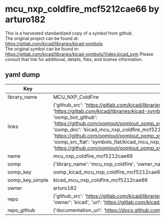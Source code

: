 # mcu_nxp_coldfire_mcf5212cae66 by arturo182  
This is a harvested standardized copy of a symbol from github.  
The original project can be found at:  
https://gitlab.com/kicad/libraries/kicad-symbols  
The original symbol can be found in:
https://gitlab.com/kicad/libraries/kicad-symbols/Video.kicad_sym
Please consult that link for additional, details, files, and license information.  
## yaml dump  
| Key | Value |  
| --- | --- |  
| library_name | MCU_NXP_ColdFire |  
| links | {'github_src': 'https://gitlab.com/kicad/libraries/kicad-symbols/Video.kicad_sym', 'github_src_repo': 'https://gitlab.com/kicad/libraries/kicad-symbols', 'oomp_bot': 'kicad_mcu_nxp_coldfire_mcf5212cae66/working', 'oomp_bot_github': 'https://github.com/oomlout/oomlout_oomp_symbol_bot/tree/main/kicad_mcu_nxp_coldfire_mcf5212cae66/working', 'oomp_doc': 'kicad_mcu_nxp_coldfire_mcf5212cae66/working', 'oomp_doc_github': 'https://github.com/oomlout/oomlout_oomp_symbol_doc/tree/main/kicad_mcu_nxp_coldfire_mcf5212cae66/working', 'oomp_src_flat': 'symbols_flat/kicad_mcu_nxp_coldfire_mcf5212cae66/working', 'oomp_src_flat_github': 'https://github.com/oomlout/oomlout_oomp_symbol_src/tree/main/kicad_mcu_nxp_coldfire_mcf5212cae66/working'} |  
| name | mcu_nxp_coldfire_mcf5212cae66 |  
| oomp | {'library_name': 'mcu_nxp_coldfire', 'owner_name': 'kicad', 'symbol_name': 'mcu_nxp_coldfire_mcf5212cae66'} |  
| oomp_key | oomp_kicad_mcu_nxp_coldfire_mcf5212cae66 |  
| oomp_key_simple | kicad_mcu_nxp_coldfire_mcf5212cae66 |  
| owner | arturo182 |  
| repo | {'github_src': 'https://gitlab.com/kicad/libraries/kicad-symbols/Video.kicad_sym', 'name': 'libraries/kicad-symbols', 'owner': 'kicad', 'url': 'https://gitlab.com/kicad/libraries/kicad-symbols'} |  
| repo_github | {'documentation_url': 'https://docs.github.com/rest/repos/repos#get-a-repository', 'message': 'Not Found'} |  

